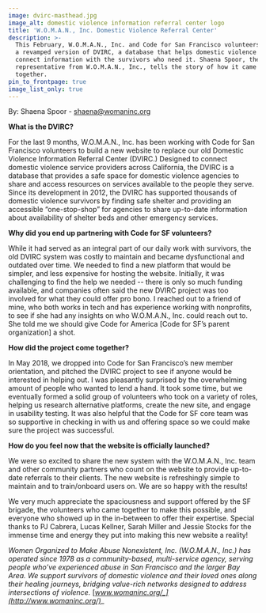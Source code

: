 ```yaml
---
image: dvirc-masthead.jpg
image_alt: domestic violence information referral center logo
title: 'W.O.M.A.N., Inc. Domestic Violence Referral Center'
description: >-
  This February, W.O.M.A.N., Inc. and Code for San Francisco volunteers launched
  a revamped version of DVIRC, a database that helps domestic violence agencies
  connect information with the survivors who need it. Shaena Spoor, the project
  representative from W.O.M.A.N., Inc., tells the story of how it came
  together. 
pin_to_frontpage: true
image_list_only: true
---
```

By: Shaena Spoor - shaena@womaninc.org

**What is the DVIRC?**

For the last 9 months, W.O.M.A.N., Inc. has been working with Code for San Francisco volunteers to build a new website to replace our old Domestic Violence Information Referral Center (DVIRC.) Designed to connect domestic violence service providers across California, the DVIRC is a database that provides a safe space for domestic violence agencies to share and access resources on services available to the people they serve. Since its development in 2012, the DVIRC has supported thousands of domestic violence survivors by finding safe shelter and providing an accessible “one-stop-shop” for agencies to share up-to-date information about availability of shelter beds and other emergency services. 

**Why did you end up partnering with Code for SF volunteers?** 

While it had served as an integral part of our daily work with survivors, the old DVIRC system was costly to maintain and became dysfunctional and outdated over time. We needed to find a new platform that would be simpler, and less expensive for hosting the website. Initially, it was challenging to find the help we needed -- there is only so much funding available, and companies often said the new DVIRC project was too involved for what they could offer pro bono. I reached out to a friend of mine, who both works in tech and has experience working with nonprofits, to see if she had any insights on who W.O.M.A.N., Inc. could reach out to. She told me we should give Code for America \[Code for SF’s parent organization] a shot. 

**How did the project come together?**

In May 2018, we dropped into Code for San Francisco’s new member orientation, and pitched the DVIRC project to see if anyone would be interested in helping out. I was pleasantly surprised by the overwhelming amount of people who wanted to lend a hand. It took some time, but we eventually formed a solid group of volunteers who took on a variety of roles, helping us research alternative platforms, create the new site, and engage in usability testing. It was also helpful that the Code for SF core team was so supportive in checking in with us and offering space so we could make sure the project was successful. 

**How do you feel now that the website is officially launched?**

We were so excited to share the new system with the W.O.M.A.N., Inc. team and other community partners who count on the website to provide up-to-date referrals to their clients. The new website is refreshingly simple to maintain and to train/onboard users on. We are so happy with the results! 

We very much appreciate the spaciousness and support offered by the SF brigade, the volunteers who came together to make this possible, and everyone who showed up in the in-between to offer their expertise. Special thanks to PJ Cabrera, Lucas Kellner, Sarah Miller and Jessie Stocks for the immense time and energy they put into making this new website a reality!

_Women Organized to Make Abuse Nonexistent, Inc. (W.O.M.A.N., Inc.) has operated since 1978 as a community-based, multi-service agency, serving people who’ve experienced abuse in San Francisco and the larger Bay Area. We support survivors of domestic violence and their loved ones along their healing journeys, bridging value-rich networks designed to address intersections of violence._  [_www.womaninc.org/_](http://www.womaninc.org/)__

